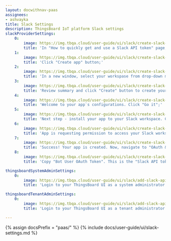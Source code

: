 ```yaml
---
layout: docwithnav-paas
assignees:
- ashvayka
title: Slack Settings
description: ThingsBoard IoT platform Slack settings
slackProviderSettings:
    0:
        image: https://img.tbqa.cloud/user-guide/ui/slack/create-slack-api-token-1.png
        title: 'In "How to quickly get and use a Slack API token" page, scroll below and find "Create a pre-configured app";'
    1:
        image: https://img.tbqa.cloud/user-guide/ui/slack/create-slack-api-token-2.png
        title: 'Click "Create app" button;'
    2:
        image: https://img.tbqa.cloud/user-guide/ui/slack/create-slack-api-token-3.png
        title: 'In a new window, select your workspase from drop-down menu, then click "Next";'
    3:
        image: https://img.tbqa.cloud/user-guide/ui/slack/create-slack-api-token-4.png
        title: 'Review summary and click "Create" button to create your app;'
    4:
        image: https://img.tbqa.cloud/user-guide/ui/slack/create-slack-api-token-5.png
        title: 'Welcome to your app`s configurations. Click "Go it";'
    5:
        image: https://img.tbqa.cloud/user-guide/ui/slack/create-slack-api-token-6.png
        title: 'Next step - install your app to your Slack workspace. Click "Install to Workspace" button;'
    6:
        image: https://img.tbqa.cloud/user-guide/ui/slack/create-slack-api-token-7.png
        title: 'App is requesting permission to access your Slack workspace. Click "Allow";'
    7:
        image: https://img.tbqa.cloud/user-guide/ui/slack/create-slack-api-token-8.png
        title: 'Success! Your app is created. Now, navigate to "OAuth & Permissions" page;'
    8:
        image: https://img.tbqa.cloud/user-guide/ui/slack/create-slack-api-token-9.png
        title: 'Copy "Bot User OAuth Token". This is the "Slack API token" we need.'

thingsboardSystemAdminSettings:
    0:
        image: https://img.tbqa.cloud/user-guide/ui/slack/add-slack-api-token-sysadmin-1-pe.png
        title: 'Login to your ThingsBoard UI as a system administrator. Navigate to "Settings" page, "Notification" tab. In "Slack settings" window paste copied Slack API token to "Slack api token" row and click "Save".'

thingsboardTenantAdminSettings:
    0:
        image: https://img.tbqa.cloud/user-guide/ui/slack/add-slack-api-token-tenant-admin-1-pe.png
        title: 'Login to your ThingsBoard UI as a tenant administrator. Navigate to "Settings" page, "Notification" tab. In "Slack settings" window paste copied Slack API token to "Slack api token" row and click "Save".'

---
```


{% assign docsPrefix = "paas/" %}
{% include docs/user-guide/ui/slack-settings.md %}